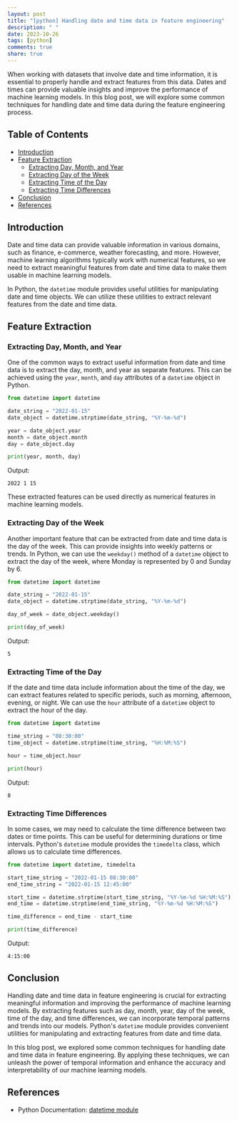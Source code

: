 ```yaml
---
layout: post
title: "[python] Handling date and time data in feature engineering"
description: " "
date: 2023-10-26
tags: [python]
comments: true
share: true
---
```


When working with datasets that involve date and time information, it is essential to properly handle and extract features from this data. Dates and times can provide valuable insights and improve the performance of machine learning models. In this blog post, we will explore some common techniques for handling date and time data during the feature engineering process.

## Table of Contents
- [Introduction](#introduction)
- [Feature Extraction](#feature-extraction)
   - [Extracting Day, Month, and Year](#extracting-day-month-and-year)
   - [Extracting Day of the Week](#extracting-day-of-the-week)
   - [Extracting Time of the Day](#extracting-time-of-the-day)
   - [Extracting Time Differences](#extracting-time-differences)
- [Conclusion](#conclusion)
- [References](#references)

## Introduction <a name="introduction"></a>

Date and time data can provide valuable information in various domains, such as finance, e-commerce, weather forecasting, and more. However, machine learning algorithms typically work with numerical features, so we need to extract meaningful features from date and time data to make them usable in machine learning models.

In Python, the `datetime` module provides useful utilities for manipulating date and time objects. We can utilize these utilities to extract relevant features from the date and time data.

## Feature Extraction <a name="feature-extraction"></a>

### Extracting Day, Month, and Year <a name="extracting-day-month-and-year"></a>

One of the common ways to extract useful information from date and time data is to extract the day, month, and year as separate features. This can be achieved using the `year`, `month`, and `day` attributes of a `datetime` object in Python.

```python
from datetime import datetime

date_string = "2022-01-15"
date_object = datetime.strptime(date_string, "%Y-%m-%d")

year = date_object.year
month = date_object.month
day = date_object.day

print(year, month, day)
```

Output:
```
2022 1 15
```

These extracted features can be used directly as numerical features in machine learning models.

### Extracting Day of the Week <a name="extracting-day-of-the-week"></a>

Another important feature that can be extracted from date and time data is the day of the week. This can provide insights into weekly patterns or trends. In Python, we can use the `weekday()` method of a `datetime` object to extract the day of the week, where Monday is represented by 0 and Sunday by 6.

```python
from datetime import datetime

date_string = "2022-01-15"
date_object = datetime.strptime(date_string, "%Y-%m-%d")

day_of_week = date_object.weekday()

print(day_of_week)
```

Output:
```
5
```

### Extracting Time of the Day <a name="extracting-time-of-the-day"></a>

If the date and time data include information about the time of the day, we can extract features related to specific periods, such as morning, afternoon, evening, or night. We can use the `hour` attribute of a `datetime` object to extract the hour of the day.

```python
from datetime import datetime

time_string = "08:30:00"
time_object = datetime.strptime(time_string, "%H:%M:%S")

hour = time_object.hour

print(hour)
```

Output:
```
8
```

### Extracting Time Differences <a name="extracting-time-differences"></a>

In some cases, we may need to calculate the time difference between two dates or time points. This can be useful for determining durations or time intervals. Python's `datetime` module provides the `timedelta` class, which allows us to calculate time differences.

```python
from datetime import datetime, timedelta

start_time_string = "2022-01-15 08:30:00"
end_time_string = "2022-01-15 12:45:00"

start_time = datetime.strptime(start_time_string, "%Y-%m-%d %H:%M:%S")
end_time = datetime.strptime(end_time_string, "%Y-%m-%d %H:%M:%S")

time_difference = end_time - start_time

print(time_difference)
```

Output:
```
4:15:00
```

## Conclusion <a name="conclusion"></a>

Handling date and time data in feature engineering is crucial for extracting meaningful information and improving the performance of machine learning models. By extracting features such as day, month, year, day of the week, time of the day, and time differences, we can incorporate temporal patterns and trends into our models. Python's `datetime` module provides convenient utilities for manipulating and extracting features from date and time data.

In this blog post, we explored some common techniques for handling date and time data in feature engineering. By applying these techniques, we can unleash the power of temporal information and enhance the accuracy and interpretability of our machine learning models.

## References <a name="references"></a>
- Python Documentation: [datetime module](https://docs.python.org/3/library/datetime.html)